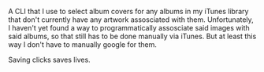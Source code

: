 A CLI that I use to select album covers for any albums in my iTunes library that don't currently have any artwork assosciated with them. Unfortunately, I haven't yet found a way to programmatically assosciate said images with said albums, so that still has to be done manually via iTunes. But at least this way I don't have to manually google for them.

Saving clicks saves lives.
